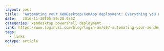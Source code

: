 ```yaml
---
layout: post 
title:  "Automating your XenDesktop/XenApp deployment: Everything you need to know about the Delivery Controller - Login VSI" 
date:   2016-11-30T05:59:28.955Z 
categories: xendesktop powershell deployment
link: https://www.loginvsi.com/blog/login-am/697-automating-your-xendesktop-xenapp-deployment-everything-you-need-to-know-about-the-delivery-controller 
tags:
  - links
ogtype: article 
---
```


